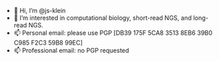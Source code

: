 - 👋 Hi, I’m @js-klein
- 👀 I’m interested in computational biology, short-read NGS, and long-read NGS.
- 📫 Personal email: please use PGP [DB39 175F 5CA8 3513 8EB6  39B0 C985 F2C3 59B8 99EC]
- 📫 Professional email: no PGP requested

     

<!---
js-klein/js-klein is a ✨ special ✨ repository because its `README.md` (this file) appears on your GitHub profile.
You can click the Preview link to take a look at your changes.
--->

